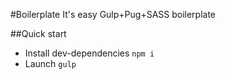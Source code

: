 #Boilerplate
It's easy Gulp+Pug+SASS boilerplate

##Quick start

* Install dev-dependencies `npm i`
* Launch `gulp` 

